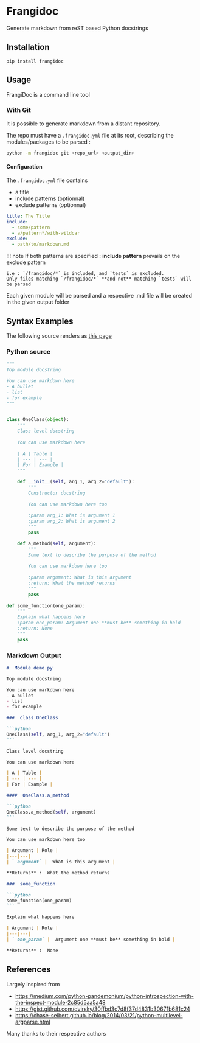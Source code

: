 # Frangidoc

Generate markdown from reST based Python docstrings

## Installation

`pip install frangidoc`

## Usage

FrangiDoc is a command line tool

### With Git

It is possible to generate markdown from a distant repository.

The repo must have a `.frangidoc.yml` file at its root, describing the modules/packages to be parsed :

```bash
python -m frangidoc git <repo_url> <output_dir>
```

#### Configuration

The `.frangidoc.yml` file contains
- a title
- include patterns (optionnal)
- exclude patterns (optionnal)

```yml
title: The Title
include:
  - some/pattern
  - a/pattern*/with-wildcar
exclude:
  - path/to/markdown.md
```

!!! note
    If both patterns are specified : **include pattern** prevails on the exclude pattern
    
    i.e : `/frangidoc/*` is included, and `tests` is excluded. 
    Only files matching `/frangidoc/*` **and not** matching `tests` will be parsed
       


Each given module will be parsed and a respective .md file will be created in the given output folder

## Syntax Examples

The following source renders as [this page](demo-output.md)

### Python source

```python
"""
Top module docstring

You can use markdown here
- A bullet
- list
- for example
"""


class OneClass(object):
    """
    Class level docstring
    
    You can use markdown here
    
    | A | Table |
    | --- | --- |
    | For | Example |
    """

    def __init__(self, arg_1, arg_2="default"):
        """
        Constructor docstring
        
        You can use markdown here too
        
        :param arg_1: What is argument 1
        :param arg_2: What is argument 2
        """
        pass

    def a_method(self, argument):
        """
        Some text to describe the purpose of the method
        
        You can use markdown here too
        
        :param argument: What is this argument 
        :return: What the method returns
        """
        pass
    
def some_function(one_param):
    """
    Explain what happens here 
    :param one_param: Argument one **must be** something in bold
    :return: None
    """
    pass
```

### Markdown Output

````markdown
#  Module demo.py

Top module docstring

You can use markdown here
- A bullet
- list
- for example

###  class OneClass

```python
OneClass(self, arg_1, arg_2="default")
```

Class level docstring

You can use markdown here

| A | Table |
| --- | --- |
| For | Example |

####  OneClass.a_method

```python
OneClass.a_method(self, argument)
```

Some text to describe the purpose of the method

You can use markdown here too

| Argument | Role |
|---|---|
| ` argument` |  What is this argument |

**Returns** :  What the method returns

###  some_function

```python
some_function(one_param)
```

Explain what happens here

| Argument | Role |
|---|---|
| ` one_param` |  Argument one **must be** something in bold |

**Returns** :  None
````

## References

Largely inspired from

- https://medium.com/python-pandemonium/python-introspection-with-the-inspect-module-2c85d5aa5a48
- https://gist.github.com/dvirsky/30ffbd3c7d8f37d4831b30671b681c24
- https://chase-seibert.github.io/blog/2014/03/21/python-multilevel-argparse.html

Many thanks to their respective authors
